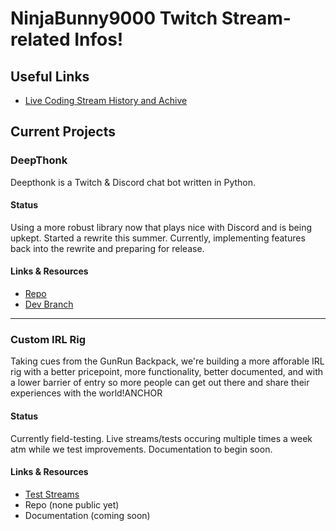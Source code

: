 # NinjaBunny9000 Twitch Stream-related Infos!

## Useful Links

- [Live Coding Stream History and Achive]()



## Current Projects
### DeepThonk

Deepthonk is a Twitch & Discord chat bot written in Python.

#### Status

Using a more robust library now that plays nice with Discord and is being upkept. Started a rewrite this summer. Currently, implementing features back into the rewrite and preparing for release.

#### Links & Resources

- [Repo](https://github.com/NinjaBunny9000/DeepThonk/)
- [Dev Branch](https://github.com/NinjaBunny9000/DeepThonk/tree/nb9k-dev)

---

### Custom IRL Rig

Taking cues from the GunRun Backpack, we're building a more afforable IRL rig with a better pricepoint, more functionality, better documented, and with a lower barrier of entry so more people can get out there and share their experiences with the world!ANCHOR 

#### Status

Currently field-testing. Live streams/tests occuring multiple times a week atm while we test improvements. Documentation to begin soon.

#### Links & Resources

- [Test Streams](https://www.twitch.tv/ninjabunny9000/videos?filter=archives&sort=time)
- Repo (none public yet)
- Documentation (coming soon)